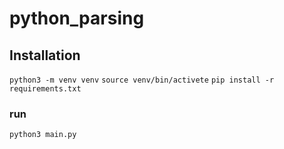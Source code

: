 # python_parsing
## Installation

`python3 -m venv venv`
`source venv/bin/activete`
`pip install -r requirements.txt`
### run
`python3 main.py`

